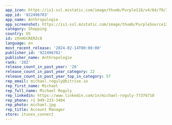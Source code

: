 ```yaml
---
app_icon: https://is1-ssl.mzstatic.com/image/thumb/Purple116/v4/64/f0/3f/64f03ff0-b399-8125-5498-8b425278b362/AppIcon-1x_U007emarketing-0-7-0-85-220-0.png/1024x1024bb.png
app_id: '922496703'
app_name: Anthropologie
app_screenshot: https://is1-ssl.mzstatic.com/image/thumb/PurpleSource126/v4/de/8d/ae/de8dae80-fb18-216c-4b13-65707abc44ec/7d47a7c7-ce80-4873-9d60-1189517eb218_iPhone6.5_US_01.jpg/1242x2688bb.png
category: Shopping
country: US
id: zXnHGCRERZc8
language: en
most_recent_release: '2024-02-14T00:00:00'
publisher_id: '922496702'
publisher_name: Anthropologie
rank: '202'
release_count_in_past_year: '28'
release_count_in_past_year_category: 22
release_count_in_past_year_top_in_category: 57
rep_email: michael.roguly@bitrise.io
rep_first_name: Michael
rep_full_name: Michael Roguly
rep_linkedin: https://www.linkedin.com/in/michael-roguly-77376710
rep_phone: +1 949-233-3404
rep_photo: michael.jpg
rep_title: Account Manager
store: itunes_connect
---
```

